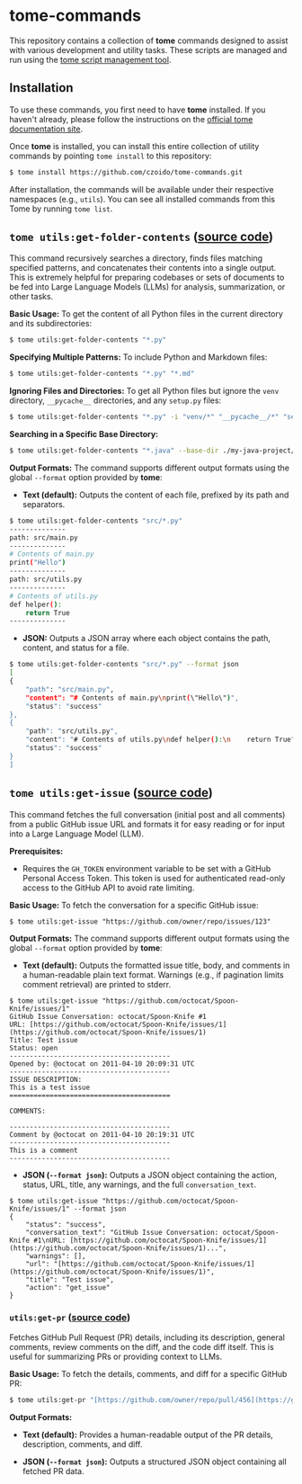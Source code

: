 # tome-commands

This repository contains a collection of **tome** commands designed to assist
with various development and utility tasks. These scripts are managed and run
using the [tome script management tool](https://jfrog.github.io/tome/).

## Installation

To use these commands, you first need to have **tome** installed. If you haven't
already, please follow the instructions on the [official tome documentation
site](https://jfrog.github.io/tome/).

Once **tome** is installed, you can install this entire collection of utility
commands by pointing `tome install` to this repository:

```bash
$ tome install https://github.com/czoido/tome-commands.git
```

After installation, the commands will be available under their respective
namespaces (e.g., `utils`). You can see all installed commands from this Tome by
running `tome list`.

## `tome utils:get-folder-contents` ([source code](./utils/get-folder-contents.py))

This command recursively searches a directory, finds files matching specified
patterns, and concatenates their contents into a single output. This is
extremely helpful for preparing codebases or sets of documents to be fed into
Large Language Models (LLMs) for analysis, summarization, or other tasks.

**Basic Usage:** To get the content of all Python files in the current directory
and its subdirectories:

```bash
$ tome utils:get-folder-contents "*.py"
```

**Specifying Multiple Patterns:** To include Python and Markdown files:

```bash
$ tome utils:get-folder-contents "*.py" "*.md"
```

**Ignoring Files and Directories:** To get all Python files but ignore the
`venv` directory, `__pycache__` directories, and any `setup.py` files:

```bash
$ tome utils:get-folder-contents "*.py" -i "venv/*" "__pycache__/*" "setup.py"
```

**Searching in a Specific Base Directory:**
```bash
$ tome utils:get-folder-contents "*.java" --base-dir ./my-java-project/src
```

**Output Formats:** The command supports different output formats using the
global `--format` option provided by **tome**:

* **Text (default):** Outputs the content of each file, prefixed by its path and
  separators.

```bash
$ tome utils:get-folder-contents "src/*.py"
--------------
path: src/main.py
--------------
# Contents of main.py
print("Hello")
--------------
path: src/utils.py
--------------
# Contents of utils.py
def helper():
    return True
--------------
```

* **JSON:** Outputs a JSON array where each object contains the path, content,
  and status for a file.

```bash
$ tome utils:get-folder-contents "src/*.py" --format json
[
{
    "path": "src/main.py",
    "content": "# Contents of main.py\nprint(\"Hello\")",
    "status": "success"
},
{
    "path": "src/utils.py",
    "content": "# Contents of utils.py\ndef helper():\n    return True",
    "status": "success"
}
]
```

## `tome utils:get-issue` ([source code](./utils/get-issue.py))

This command fetches the full conversation (initial post and all comments) from
a public GitHub issue URL and formats it for easy reading or for input into a
Large Language Model (LLM).

**Prerequisites:**
* Requires the `GH_TOKEN` environment variable to be set with a GitHub Personal
  Access Token. This token is used for authenticated read-only access to the
  GitHub API to avoid rate limiting.

**Basic Usage:** To fetch the conversation for a specific GitHub issue:

```
$ tome utils:get-issue "https://github.com/owner/repo/issues/123"
```

**Output Formats:** The command supports different output formats using the
global `--format` option provided by **tome**:

* **Text (default):** Outputs the formatted issue title, body, and comments in a
  human-readable plain text format. Warnings (e.g., if pagination limits comment
  retrieval) are printed to stderr.

```
$ tome utils:get-issue "https://github.com/octocat/Spoon-Knife/issues/1"
GitHub Issue Conversation: octocat/Spoon-Knife #1
URL: [https://github.com/octocat/Spoon-Knife/issues/1](https://github.com/octocat/Spoon-Knife/issues/1)
Title: Test issue
Status: open
----------------------------------------
Opened by: @octocat on 2011-04-10 20:09:31 UTC
----------------------------------------
ISSUE DESCRIPTION:
This is a test issue
========================================

COMMENTS:

----------------------------------------
Comment by @octocat on 2011-04-10 20:19:31 UTC
----------------------------------------
This is a comment
----------------------------------------
```

* **JSON (`--format json`):** Outputs a JSON object containing the action,
  status, URL, title, any warnings, and the full `conversation_text`.

```
$ tome utils:get-issue "https://github.com/octocat/Spoon-Knife/issues/1" --format json
{
    "status": "success",
    "conversation_text": "GitHub Issue Conversation: octocat/Spoon-Knife #1\nURL: [https://github.com/octocat/Spoon-Knife/issues/1](https://github.com/octocat/Spoon-Knife/issues/1)...",
    "warnings": [],
    "url": "[https://github.com/octocat/Spoon-Knife/issues/1](https://github.com/octocat/Spoon-Knife/issues/1)",
    "title": "Test issue",
    "action": "get_issue"
}
```

### `utils:get-pr` ([source code](./utils/get-pr.py))

Fetches GitHub Pull Request (PR) details, including its description, general
comments, review comments on the diff, and the code diff itself. This is useful
for summarizing PRs or providing context to LLMs.

**Basic Usage:** To fetch the details, comments, and diff for a specific GitHub
PR:

```bash
$ tome utils:get-pr "[https://github.com/owner/repo/pull/456](https://github.com/owner/repo/pull/456)"
```

**Output Formats:**

* **Text (default):** Provides a human-readable output of the PR details,
  description, comments, and diff.

* **JSON (`--format json`):** Outputs a structured JSON object containing all
  fetched PR data.
